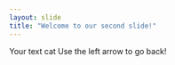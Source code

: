 ```yaml
---
layout: slide
title: "Welcome to our second slide!"
---
```

Your text cat
Use the left arrow to go back!
